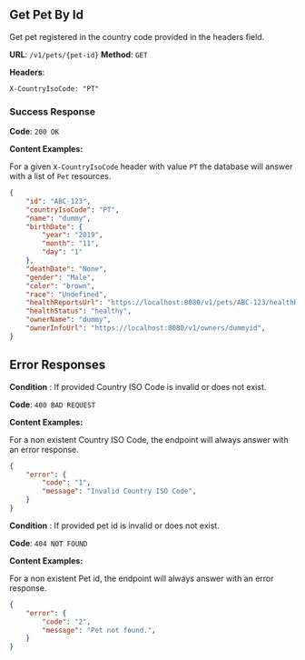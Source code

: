 ## Get Pet By Id

Get pet registered in the country code provided in the headers field.

**URL**: `/v1/pets/{pet-id}`
**Method**: `GET`

**Headers**:
```
X-CountryIsoCode: "PT"
```

### Success Response

**Code**: `200 OK`

**Content Examples:**

For a given `X-CountryIsoCode` header with value `PT` the database will answer with a list of `Pet` resources.


```json
{
    "id": "ABC-123",
    "countryIsoCode": "PT",
    "name": "dummy",
    "birthDate": {
        "year": "2019",
        "month": "11",
        "day": "1"
    },
    "deathDate": "None",
    "gender": "Male",
    "color": "brown",
    "race": "Undefined",
    "healthReportsUrl": "https://localhost:8080/v1/pets/ABC-123/healthReports",
    "healthStatus": "healthy",
    "ownerName": "dummy",
    "ownerInfoUrl": "https://localhost:8080/v1/owners/dummyid",
}
```


## Error Responses

**Condition** : If provided Country ISO Code is invalid or does not exist.

**Code**: `400 BAD REQUEST`

**Content Examples:**

For a non existent Country ISO Code, the endpoint will always answer with an error response.

```json
{
    "error": {
        "code": "1",
        "message": "Invalid Country ISO Code",        
    }
}
```

**Condition** : If provided pet id is invalid or does not exist.

**Code**: `404 NOT FOUND`

**Content Examples:**

For a non existent Pet id, the endpoint will always answer with an error response.

```json
{
    "error": {
        "code": "2",
        "message": "Pet not found.",        
    }
}
```